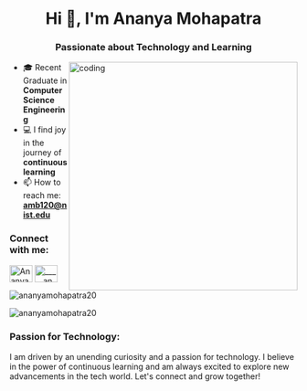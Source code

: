 <h1 align="center">Hi 👋, I'm Ananya Mohapatra</h1>
<h3 align="center">Passionate about Technology and Learning</h3>

<img align="right" alt="coding" width="400" src="https://media.tenor.com/S59bPkT0pqcAAAAC/programming.gif">

- 🎓 Recent Graduate in **Computer Science Engineering**
- 💻 I find joy in the journey of **continuous learning**
- 📫 How to reach me: **amb120@nist.edu**



<h3 align="left">Connect with me:</h3>
<p align="left">
<a href="https://www.linkedin.com/in/ananya-mohapatra2002" target="blank"><img align="center" src="https://raw.githubusercontent.com/rahuldkjain/github-profile-readme-generator/master/src/images/icons/Social/linked-in-alt.svg" alt="Ananya Mohapatra LinkedIn" height="30" width="40" /></a>
<a href="https://instagram.com/_____ananyaa______" target="blank"><img align="center" src="https://raw.githubusercontent.com/rahuldkjain/github-profile-readme-generator/master/src/images/icons/Social/instagram.svg" alt="_____ananyaa______ Instagram" height="30" width="40" /></a>
</p>

<p><img align="center" src="https://github-readme-stats.vercel.app/api/top-langs?username=ananyamohapatra20&show_icons=true&locale=en&layout=compact" alt="ananyamohapatra20" /></p>

<p><img align="center" src="https://github-readme-streak-stats.herokuapp.com/?user=ananyamohapatra20&" alt="ananyamohapatra20" /></p>

<h3 align="left">Passion for Technology:</h3>
<p align="left">
I am driven by an unending curiosity and a passion for technology. I believe in the power of continuous learning and am always excited to explore new advancements in the tech world. Let's connect and grow together!
</p>
